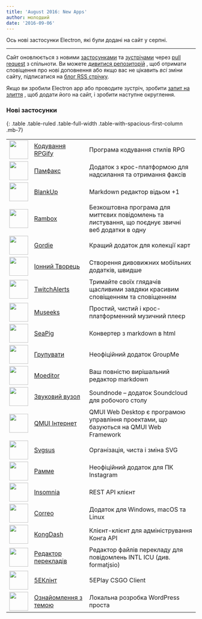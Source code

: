 ```yaml
---
title: 'August 2016: New Apps'
author: молодший
date: '2016-09-06'
---
```


Ось нові застосунки Electron, які були додані на сайт у серпні.

---

Сайт оновлюється з новими [застосунками](https://electronjs.org/apps) та [зустрічами](https://electronjs.org/community) через [pull request](https://github.com/electron/electronjs.org/pulls) з спільноти. Ви можете [дивитися репозиторій](https://github.com/electron/electronjs.org) , щоб отримати сповіщення про нові доповнення або якщо вас не цікавить _всі_ зміни сайту, підписатися на [блог RSS стрічку](https://electronjs.org/feed.xml).

Якщо ви зробили Electron app або проводите зустріч, зробити [запит на злиття](https://github.com/electron/electronjs.org) , щоб додати його на сайт, і зробити наступне округлення.

### Нові застосунки

{: .table .table-ruled .table-full-width .table-with-spacious-first-column .mb-7}

|                                                                                          |                                                                                  |                                                                                                   |
| ---------------------------------------------------------------------------------------- | -------------------------------------------------------------------------------- | ------------------------------------------------------------------------------------------------- |
| <img src='/images/apps/coderpgify.png' width='50' />                    | [Кодування RPGify](http://code.rpgify.com)                                       | Програма кодування стилів RPG                                                                     |
| <img src='/images/apps/pamfax.png' width='50' />                        | [Памфакс](https://www.pamfax.biz)                                                | Додаток з крос-платформою для надсилання та отримання факсів                                      |
| <img src='/images/apps/blankup.png' width='50' />                       | [BlankUp](https://hoverbaum.github.io/BlankUp-Electron/)                         | Markdown редактор відьом +1                                                                       |
| <img src='/images/apps/rambox.png' width='50' />                        | [Rambox](http://rambox.pro)                                                      | Безкоштовна програма для миттєвих повідомлень та листування, що поєднує звичні веб додатки в одну |
| <img src='/images/apps/gordie.png' width='50' />                        | [Gordie](http://gordie-app.bitbucket.org/)                                       | Кращий додаток для колекції карт                                                                  |
| <img src='/images/apps/ionic-creator.png' width='50' />                 | [Іонний Творець](https://github.com/Meadowcottage/Ionic-Creator)                 | Створення дивовижних мобільних додатків, швидше                                                   |
| <img src='/images/apps/twitchalerts.png' width='50' />                  | [TwitchAlerts](https://github.com/Meadowcottage/TwitchAlerts)                    | Тримайте своїх глядачів щасливими завдяки красивим сповіщенням та сповіщенням                     |
| <img src='/images/apps/museeks.png' width='50' />                       | [Museeks](http://museeks.io/)                                                    | Простий, чистий і крос-платформенний музичний плеєр                                               |
| <img src='/images/apps/seapig.png' width='50' />                        | [SeaPig](https://github.com/yasumichi/seapig/blob/master/README.md)              | Конвертер з markdown в html                                                                       |
| <img src='/images/apps/groupme.png' width='50' />                       | [Групувати](https://github.com/dcrousso/GroupMe#readme)                          | Неофіційний додаток GroupMe                                                                       |
| <img src='/images/apps/moeditor.png' width='50' />                      | [Moeditor](https://moeditor.github.io/)                                          | Ваш повністю вирішальний редактор markdown                                                        |
| <img src='/images/apps/soundnode.png' width='50' />                     | [Звуковий вузол](http://www.soundnodeapp.com)                                    | Soundnode – додаток Soundcloud для робочого столу                                                 |
| <img src='/images/apps/qmui.png' width='50' />                          | [QMUI Інтернет](http://qmuiteam.com/web)                                         | QMUI Web Desktop є програмою управління проектами, що базуються на QMUI Web Framework             |
| <img src='/images/apps/svgsus.png' width='50' />                        | [Svgsus](http://www.svgs.us)                                                     | Організація, чиста і зміна SVG                                                                    |
| <img src='/images/apps/ramme.png' width='50' />                         | [Рамме](https://github.com/terkelg/ramme)                                        | Неофіційний додаток для ПК Instagram                                                              |
| <img src='/images/apps/insomnia.png' width='50' />                      | [Insomnia](https://insomnia.rest/)                                               | REST API клієнт                                                                                   |
| <img src='/images/apps/correo.png' width='50' />                        | [Correo](https://github.com/amitmerchant1990/correo)                             | Додаток для Windows, macOS та Linux                                                               |
| <img src='/images/apps/kongdash.png' width='50' />                      | [KongDash](https://ajaysreedhar.github.io/kongdash)                              | Клієнт-клієнт для адміністрування Конга API                                                       |
| <img src='/images/apps/react-intl-translation-editor.png' width='50' /> | [Редактор перекладів](https://bitbucket.org/bflower/react-intl-editor/wiki/Home) | Редактор файлів перекладу для повідомлень INTL ICU (див. formatjsio)                              |
| <img src='/images/apps/5eplay.png' width='50' />                        | [5ЕКлінт](https://www.5eplay.com/)                                               | 5EPlay CSGO Client                                                                                |
| <img src='/images/apps/theme-juice.png' width='50' />                   | [Ознайомлення з темою](https://www.themejuice.it)                                | Локальна розробка WordPress проста                                                                |

